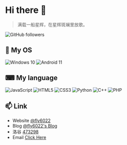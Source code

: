 # Hi there 👋

>  满载一船星辉，在星辉斑斓里放歌。

<img alt="GitHub followers" src="https://img.shields.io/github/followers/fly6022?style=social" />

## 🌱 My OS

![Windows 10](https://img.shields.io/badge/Windows%2010-0078D6?logo=microsoft&logoColor=white) ![Android 11](https://img.shields.io/badge/Android-3DDC84?logo=android&logoColor=white)

## ⌨ My language

![JavaScript](https://img.shields.io/badge/JavaScript-323330.svg?logo=javascript&logoColor=F7DF1E) 
![HTML5](https://img.shields.io/badge/HTML5-E34F26.svg?logo=html5&logoColor=white) 
![CSS3](https://img.shields.io/badge/CSS3-59,113,165.svg?logo=css3&logoColor=white) 
![Python](https://img.shields.io/badge/python-3B71A5.svg?logo=python&logoColor=white)
![C++](https://img.shields.io/badge/C++-0280CE.svg?logo=C&logoColor=white)
![PHP](https://img.shields.io/badge/PHP-3B71A5.svg?logo=php&logoColor=white)


## 📫 Link

- Website [@fly6022](https://fly6022.fun/)
- Blog [@fly6022's Blog](https://blog.fly6022.fun)
- 洛谷 [473298](https://www.luogu.com.cn/user/473298)
- Email [Click Here](mailto:i@fly6022.fun)
